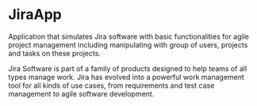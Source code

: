 # JiraApp

Application that simulates Jira software with basic functionalities for agile project management including manipulating with group of users, projects and tasks on these projects.

Jira Software is part of a family of products designed to help teams of all types manage work. Jira has evolved into a powerful work management tool for all kinds of use cases, from requirements and test case management to agile software development.
